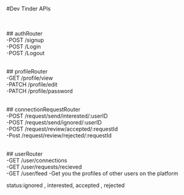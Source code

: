 <br>#Dev Tinder APIs<br><br>

<br>## authRouter<br>
-POST /signup  <br>
-POST /Login    <br>
-POST /Logout    <br>


<br>## profileRouter<br>
-GET /profile/view    <br>
-PATCH /profile/edit    <br>
-PATCH /profile/password   <br>


<br>## connectionRequestRouter<br>
-POST /request/send/interested/:userID    <br>
-POST /request/send/ignored/:userID       <br>
-POST /request/review/accepted/:requestId   <br>
-Post /request/review/rejected/:requestId    <br>


<br>## userRouter<br>
-GET /user/connections    <br>
-GET /user/requests/recieved    <br>
-GET /user/feed -Get you the profiles of other users on the platform   <br>

status:ignored , interested, accepted , rejected